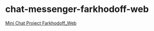# chat-messenger-farkhodoff-web

<a href="chat-messenger-farkhodoff-web.netlify.app">Mini Chat Project Farkhodoff_Web</a>
